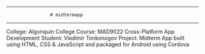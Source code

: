 ******************************************************

                    # midtermapp 

******************************************************

College: Algonquin College
Course: MAD9022 Cross-Platform App Development
Student: Vladimir Tonkonogov
Project: Midterm App built using HTML, CSS & JavaScript and packaged for Android using Cordova